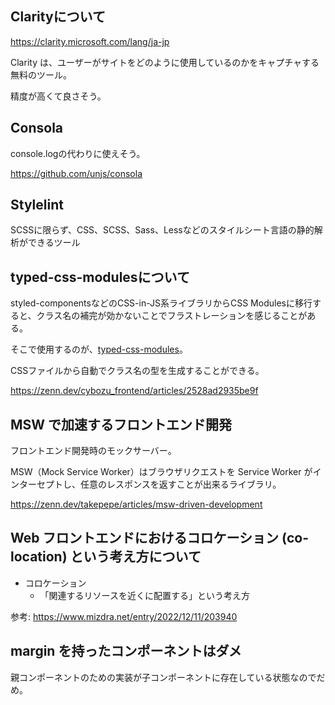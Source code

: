 ## Clarityについて

https://clarity.microsoft.com/lang/ja-jp

Clarity は、ユーザーがサイトをどのように使用しているのかをキャプチャする無料のツール。

精度が高くて良さそう。

## Consola

console.logの代わりに使えそう。

https://github.com/unjs/consola

## Stylelint

SCSSに限らず、CSS、SCSS、Sass、Lessなどのスタイルシート言語の静的解析ができるツール

## typed-css-modulesについて

styled-componentsなどのCSS-in-JS系ライブラリからCSS Modulesに移行すると、クラス名の補完が効かないことでフラストレーションを感じることがある。

そこで使用するのが、[typed-css-modules](https://github.com/Quramy/typed-css-modules)。

CSSファイルから自動でクラス名の型を生成することができる。

https://zenn.dev/cybozu_frontend/articles/2528ad2935be9f

## MSW で加速するフロントエンド開発

フロントエンド開発時のモックサーバー。

MSW（Mock Service Worker）はブラウザリクエストを Service Worker がインターセプトし、任意のレスポンスを返すことが出来るライブラリ。

https://zenn.dev/takepepe/articles/msw-driven-development

## Web フロントエンドにおけるコロケーション (co-location) という考え方について

- コロケーション
    - 「関連するリソースを近くに配置する」という考え方

参考: https://www.mizdra.net/entry/2022/12/11/203940

## margin を持ったコンポーネントはダメ

親コンポーネントのための実装が子コンポーネントに存在している状態なのでだめ。
